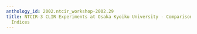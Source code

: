```yaml
---
anthology_id: 2002.ntcir_workshop-2002.29
title: NTCIR-3 CLIR Experiments at Osaka Kyoiku University - Comparison of Gram-based
  Indices
---
```

